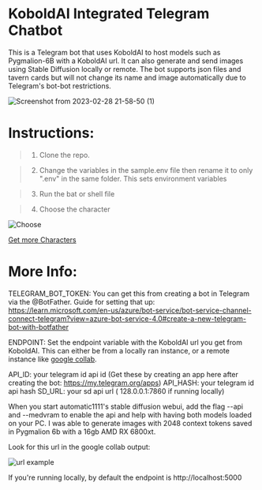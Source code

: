 # KoboldAI Integrated Telegram Chatbot
This is a Telegram bot that uses KoboldAI to host models such as Pygmalion-6B with a KoboldAI url. It can also generate and send images using Stable Diffusion locally or remote. The bot supports json files and tavern cards but will not change its name and image automatically due to Telegram's bot-bot restrictions. 

![Screenshot from 2023-02-28 21-58-50 (1)](https://user-images.githubusercontent.com/80486540/222042223-ee874981-b43c-44f5-825b-164459e8403b.jpg)



# Instructions: 
>1. Clone the repo.

>2. Change the variables in the sample.env file then rename it to only ".env" in the same folder. This sets environment variables

>3. Run the bat or shell file

>4. Choose the character

![Choose](https://i.imgur.com/qY6ZpB8.png)


[Get more Characters](https://booru.plus/+pygmalion)
# More Info: 

TELEGRAM_BOT_TOKEN: You can get this from creating a bot in Telegram via the @BotFather. Guide for setting that up: https://learn.microsoft.com/en-us/azure/bot-service/bot-service-channel-connect-telegram?view=azure-bot-service-4.0#create-a-new-telegram-bot-with-botfather

ENDPOINT: Set the endpoint variable with the KoboldAI url you get from KoboldAI. This can either be from a locally ran instance, or a remote instance like [google collab](https://colab.research.google.com/drive/1ZvYq4GmjfsyIkcTQcrBhSFXs8vQLLMAS).

API_ID: your telegram id api id (Get these by creating an app here after creating the bot: https://my.telegram.org/apps)
API_HASH: your telegram id api hash
SD_URL: your sd api url ( 128.0.0.1:7860 if running locally)

When you start automatic1111's stable diffusion webui, add the flag --api and --medvram to enable the api and help with having both models loaded on your PC.
I was able to generate images with 2048 context tokens saved in Pygmalion 6b with a 16gb AMD RX 6800xt.



Look for this url in the google collab output:

![url example](https://raytracing-benchmarks.are-really.cool/5utGhMj.png)


If you're running locally, by default the endpoint is http://localhost:5000

